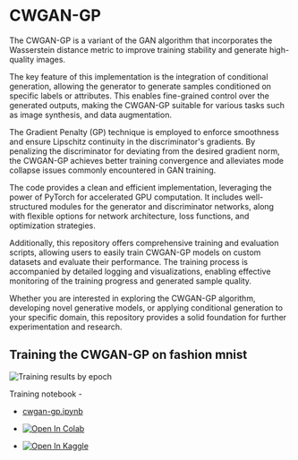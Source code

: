 # CWGAN-GP

The CWGAN-GP is a variant of the GAN algorithm that incorporates the Wasserstein distance metric to improve training stability and generate high-quality images.

The key feature of this implementation is the integration of conditional generation, allowing the generator to generate samples conditioned on specific labels or attributes. This enables fine-grained control over the generated outputs, making the CWGAN-GP suitable for various tasks such as image synthesis, and data augmentation.

The Gradient Penalty (GP) technique is employed to enforce smoothness and ensure Lipschitz continuity in the discriminator's gradients. By penalizing the discriminator for deviating from the desired gradient norm, the CWGAN-GP achieves better training convergence and alleviates mode collapse issues commonly encountered in GAN training.

The code provides a clean and efficient implementation, leveraging the power of PyTorch for accelerated GPU computation. It includes well-structured modules for the generator and discriminator networks, along with flexible options for network architecture, loss functions, and optimization strategies.

Additionally, this repository offers comprehensive training and evaluation scripts, allowing users to easily train CWGAN-GP models on custom datasets and evaluate their performance. The training process is accompanied by detailed logging and visualizations, enabling effective monitoring of the training progress and generated sample quality.

Whether you are interested in exploring the CWGAN-GP algorithm, developing novel generative models, or applying conditional generation to your specific domain, this repository provides a solid foundation for further experimentation and research.

## Training the CWGAN-GP on fashion mnist

![Training results by epoch](training_results.gif)


Training notebook - 

- [cwgan-gp.ipynb](cwgan-gp.ipynb) 

- [![Open In Colab](https://img.shields.io/badge/-Open%20In%20Colab-%23F9AB00?style=flat-square&logo=google-colab&logoColor=white)](https://colab.research.google.com/github/roihezkiyahu/cwgan-gp/blob/main/cwgan-gp.ipynb) 

- [![Open In Kaggle](https://img.shields.io/badge/-Kaggle%20Notebook-%2320BEFF?style=flat-square&logo=kaggle&logoColor=white)](https://www.kaggle.com/roihezkiyahu/cwgan-gp)

